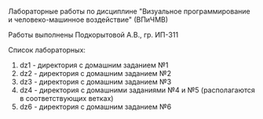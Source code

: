 Лабораторные работы по дисциплине "Визуальное программирование и человеко-машинное воздействие" (ВПиЧМВ)

Работы выполнены Подкорытовой А.В., гр. ИП-311

Список лабораторных:
1) dz1 - директория с домашним заданием №1
2) dz2 - директория с домашним заданием №2
3) dz3 - директория с домашним заданием №3
4) dz4 - директория с домашними заданиями №4 и №5 (располагаются в соответствующих ветках)
5) dz6 - директория с домашним заданием №6
